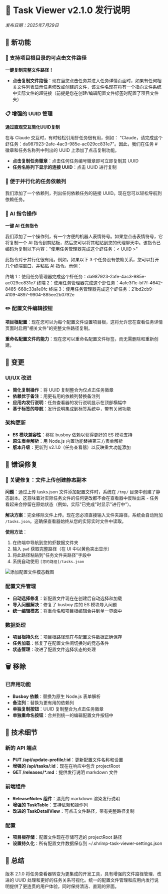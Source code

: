 # 🚀 Task Viewer v2.1.0 发行说明

*发布日期：2025年7月29日*

## 🎉 新功能

### 🔗 支持项目根目录的可点击文件路径
**一键复制完整文件路径！**

- **点击复制文件路径**：现在当您点击任务并进入任务详情页面时，如果有任何相关文件列表显示任务修改或创建的文件，该文件名现在将有一个指向文件系统中实际文件的超链接（前提是您在创建/编辑配置文件标签时配置了项目文件夹）

### 📋 增强的 UUID 管理
**通过直观交互简化UUID复制**

在与 Claude 交互时，有时轻松引用虾任务很有用，例如：
"Claude，请完成这个虾任务：da987923-2afe-4ac3-985e-ac029cc831e7"。因此，我们在任务 # 徽章和任务名称列中列出的 UUID 上添加了点击复制功能。

- **点击复制任务徽章**：点击任何任务编号徽章即可立即复制其 UUID
- **任务名称列下显示的连接 UUID**：点击 UUID 进行复制

### 🔄 便于并行化的任务依赖列

我们添加了一个依赖列，列出任何依赖任务的链接 UUID。现在您可以轻松导航到依赖任务。

### 🤖 AI 指令操作
**一键 AI 任务指令**

我们添加了一个操作列，有一个方便的机器人表情符号。如果您点击表情符号，它将复制一个 AI 指令到剪贴板，然后您可以将其粘贴到您的代理聊天中。该指令已编码为复制以下内容："使用任务管理器完成这个虾任务：< UUID >"

此指令对于并行化很有用。例如，如果以下 3 个任务没有依赖关系，您可以打开几个终端窗口，并粘贴 AI 指令。示例：

终端 1：使用任务管理器完成这个虾任务：da987923-2afe-4ac3-985e-ac029cc831e7
终端 2：使用任务管理器完成这个虾任务：4afe3f1c-bf7f-4642-8485-668c33a1e0fc
终端 3：使用任务管理器完成这个虾任务：21bd2cb9-4109-4897-9904-885ee2b0792e

### ✏️ 配置文件编辑按钮

**项目根配置**：现在您可以为每个配置文件设置项目根，这将允许您在查看任务详情页面时启用"相关文件"的完整文件路径复制。

**重命名配置文件的能力**：现在您可以重命名配置文件标签，而无需删除和重新创建。



## 🔄 变更

### UI/UX 改进
- **简化复制操作**：将 UUID 复制整合为仅点击任务徽章
- **依赖优于备注**：用更有用的依赖列替换备注列
- **应用内发行说明**：任务查看器的发行说明显示在顶部横幅中
- **基于标签的导航**：发行说明集成到标签系统中，带有关闭功能

### 架构更新
- **ES 模块兼容性**：移除 busboy 依赖以获得更好的 ES 模块支持
- **原生表单解析**：用 Node.js 内置功能替换第三方表单解析
- **版本升级**：更新到 v2.1.0（任务查看器）以反映重大功能添加

## 🐛 错误修复

### 🚨 关键修复：文件上传创建静态副本
**问题**：通过上传 tasks.json 文件添加配置文件时，系统在 `/tmp/` 目录中创建了静态副本。这意味着对实际任务文件的任何更改都不会在查看器中反映出来 - 任务看起来会停留在原始状态（例如，实际"已完成"时显示"进行中"）。

**解决方案**：完全移除文件上传。现在您必须直接输入文件夹路径，系统会自动附加 `/tasks.json`。这确保查看器始终从您的实际实时文件中读取。

**使用方法**：
1. 在终端中导航到您的虾数据文件夹
2. 输入 `pwd` 获取完整路径（在 UI 中以黄色突出显示）
3. 将此路径粘贴到"任务文件夹路径"字段中
4. 系统自动使用 `[您的路径]/tasks.json`

![添加配置文件模态截图](/releases/add-profile-modal.png)

### 配置文件管理
- **自动选择修复**：新配置文件现在在创建后自动选择和加载
- **导入问题解决**：修复了 busboy 库的 ES 模块导入问题
- **统一编辑模态**：将重命名和项目根编辑合并到单一界面中

### 数据处理
- **项目根持久化**：项目根路径现在与配置文件数据正确保存
- **任务加载**：修复了在配置文件间切换时的竞态条件
- **状态管理**：改进了配置文件选择状态的处理

## 🗑️ 移除

### 已弃用功能
- **Busboy 依赖**：替换为原生 Node.js 表单解析
- **备注列**：替换为更有用的依赖列
- **单独复制按钮**：UUID 复制整合为点击任务徽章
- **单独重命名按钮**：合并到统一的编辑配置文件按钮中

## 📝 技术细节

### 新的 API 端点
- **PUT /api/update-profile/:id**：更新配置文件名称和设置
- **增强的 /api/tasks/:id**：现在在响应中包含 projectRoot
- **GET /releases/*.md**：提供发行说明 markdown 文件

### 前端组件
- **ReleaseNotes 组件**：漂亮的 markdown 渲染发行说明
- **增强的 TaskTable**：支持依赖和操作列
- **改进的 TaskDetailView**：可点击文件路径，带有完整路径复制

### 配置
- **项目根存储**：配置文件现在存储可选的 projectRoot 路径
- **设置持久化**：所有配置文件数据保存到 ~/.shrimp-task-viewer-settings.json

## 🎯 总结

版本 2.1.0 将任务查看器转变为更集成的开发工具，具有增强的文件路径管理、改进的 UUID 处理和更好的任务关系可视化。统一的配置文件管理和应用内发行说明提供了更连贯的用户体验，同时保持清洁、直观的界面。